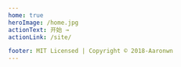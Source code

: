 ```yaml
---
home: true
heroImage: /home.jpg
actionText: 开始 →
actionLink: /site/

footer: MIT Licensed | Copyright © 2018-Aaronwn
---
```

